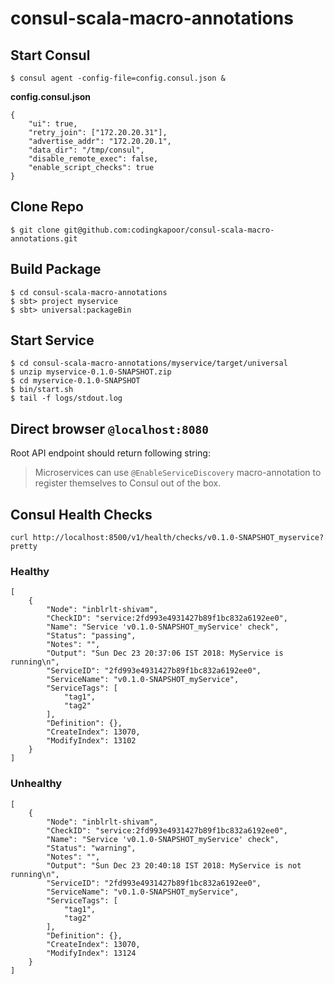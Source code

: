 # consul-scala-macro-annotations

## Start Consul

```
$ consul agent -config-file=config.consul.json &
```

**config.consul.json**
```
{
    "ui": true,
    "retry_join": ["172.20.20.31"],
    "advertise_addr": "172.20.20.1",
    "data_dir": "/tmp/consul",
    "disable_remote_exec": false,
    "enable_script_checks": true
}
```
## Clone Repo
```
$ git clone git@github.com:codingkapoor/consul-scala-macro-annotations.git
```

## Build Package
```
$ cd consul-scala-macro-annotations
$ sbt> project myservice
$ sbt> universal:packageBin
```

## Start Service
```
$ cd consul-scala-macro-annotations/myservice/target/universal
$ unzip myservice-0.1.0-SNAPSHOT.zip
$ cd myservice-0.1.0-SNAPSHOT
$ bin/start.sh
$ tail -f logs/stdout.log
```

## Direct browser `@localhost:8080`
Root API endpoint should return following string: 
> Microservices can use `@EnableServiceDiscovery` macro-annotation to register themselves to Consul out of the box.

## Consul Health Checks

`curl http://localhost:8500/v1/health/checks/v0.1.0-SNAPSHOT_myservice?pretty`

### Healthy
```
[
    {
        "Node": "inblrlt-shivam",
        "CheckID": "service:2fd993e4931427b89f1bc832a6192ee0",
        "Name": "Service 'v0.1.0-SNAPSHOT_myService' check",
        "Status": "passing",
        "Notes": "",
        "Output": "Sun Dec 23 20:37:06 IST 2018: MyService is running\n",
        "ServiceID": "2fd993e4931427b89f1bc832a6192ee0",
        "ServiceName": "v0.1.0-SNAPSHOT_myService",
        "ServiceTags": [
            "tag1",
            "tag2"
        ],
        "Definition": {},
        "CreateIndex": 13070,
        "ModifyIndex": 13102
    }
]
```

### Unhealthy

```
[
    {
        "Node": "inblrlt-shivam",
        "CheckID": "service:2fd993e4931427b89f1bc832a6192ee0",
        "Name": "Service 'v0.1.0-SNAPSHOT_myService' check",
        "Status": "warning",
        "Notes": "",
        "Output": "Sun Dec 23 20:40:18 IST 2018: MyService is not running\n",
        "ServiceID": "2fd993e4931427b89f1bc832a6192ee0",
        "ServiceName": "v0.1.0-SNAPSHOT_myService",
        "ServiceTags": [
            "tag1",
            "tag2"
        ],
        "Definition": {},
        "CreateIndex": 13070,
        "ModifyIndex": 13124
    }
]
```
